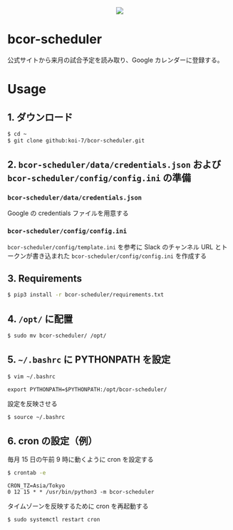 <p align="center">
  <img src="https://github.com/koi-7/bcor-scheduler/assets/61448492/1142cea9-d153-4869-9c91-803529dc69ca">
</p>

# bcor-scheduler

公式サイトから来月の試合予定を読み取り、Google カレンダーに登録する。

# Usage

## 1. ダウンロード

``` bash
$ cd ~
$ git clone github:koi-7/bcor-scheduler.git
```

## 2. `bcor-scheduler/data/credentials.json` および `bcor-scheduler/config/config.ini` の準備

### `bcor-scheduler/data/credentials.json`

Google の credentials ファイルを用意する

### `bcor-scheduler/config/config.ini`

`bcor-scheduler/config/template.ini` を参考に Slack のチャンネル URL とトークンが書き込まれた `bcor-scheduler/config/config.ini` を作成する

## 3. Requirements

``` bash
$ pip3 install -r bcor-scheduler/requirements.txt
```

## 4. `/opt/` に配置

``` bash
$ sudo mv bcor-scheduler/ /opt/
```

## 5. `~/.bashrc` に PYTHONPATH を設定

``` bash
$ vim ~/.bashrc
```

```
export PYTHONPATH=$PYTHONPATH:/opt/bcor-scheduler/
```

設定を反映させる

``` bash
$ source ~/.bashrc
```

## 6. cron の設定（例）

毎月 15 日の午前 9 時に動くように cron を設定する

``` bash
$ crontab -e
```

```
CRON_TZ=Asia/Tokyo
0 12 15 * * /usr/bin/python3 -m bcor-scheduler
```

タイムゾーンを反映するために cron を再起動する

``` bash
$ sudo systemctl restart cron
```
